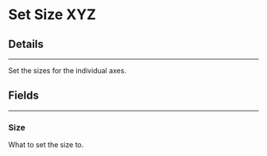 # Set Size XYZ

## Details

---

Set the sizes for the individual axes.

## Fields

---

### Size

What to set the size to.
